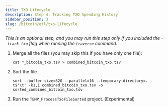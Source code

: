```yaml
---
title: TXO Lifecycle
description: Step 4. Tracking TXO Spending History
sidebar_position: 3
slug: /bitcoin/etl/txo-lifecycle
---
```


_This is an optional step, and you may run this step only if you included the `--track-txo` flag when running the `traverse` command._



1. Merge all the files (you may skip this if you have only one file): 

    ```shell
    cat *_bitcoin_txo.tsv > combined_bitcoin_txo.tsv
    ```

2. Sort the file

    ```shell
    sort --buffer-size=32G --parallel=16 --temporary-directory=. -t$'\t' -k1,1 combined_bitcoin_txo.tsv -o sorted_combined_bitcoin_txo.tsv
    ```

3. Run the `TEMP_ProcessTxoFileSorted` project. (Experimental)
